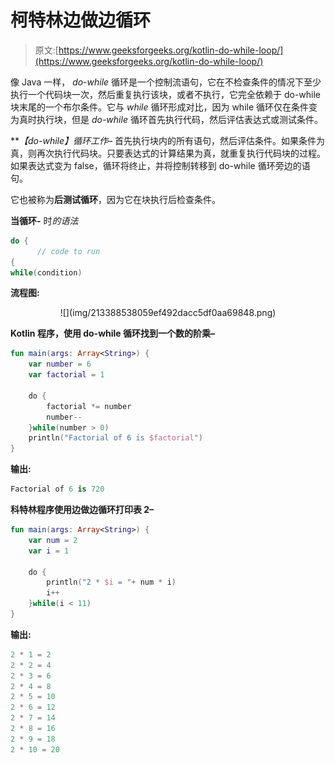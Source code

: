 # 柯特林边做边循环

> 原文:[https://www.geeksforgeeks.org/kotlin-do-while-loop/](https://www.geeksforgeeks.org/kotlin-do-while-loop/)

像 Java 一样， *do-while* 循环是一个控制流语句，它在不检查条件的情况下至少执行一个代码块一次，然后重复执行该块，或者不执行，它完全依赖于 do-while 块末尾的一个布尔条件。它与 *while* 循环形成对比，因为 while 循环仅在条件变为真时执行块，但是 *do-while* 循环首先执行代码，然后评估表达式或测试条件。

***【do-while】*循环工作–**
首先执行块内的所有语句，然后评估条件。如果条件为真，则再次执行代码块。只要表达式的计算结果为真，就重复执行代码块的过程。如果表达式变为 false，循环将终止，并将控制转移到 do-while 循环旁边的语句。

它也被称为**后测试循环**，因为它在块执行后检查条件。

**当循环-** 时*的语法*

```kt
do {
      // code to run
{
while(condition)

```

**流程图:**

<center>![](img/213388538059ef492dacc5df0aa69848.png)</center>

**Kotlin 程序，使用 do-while 循环找到一个数的阶乘–**

```kt
fun main(args: Array<String>) {
    var number = 6
    var factorial = 1

    do {
        factorial *= number
        number--
    }while(number > 0)
    println("Factorial of 6 is $factorial")
}
```

**输出:**

```kt
Factorial of 6 is 720
```

**科特林程序使用边做边循环打印表 2–**

```kt
fun main(args: Array<String>) {
    var num = 2
    var i = 1

    do {
        println("2 * $i = "+ num * i)
        i++
    }while(i < 11)
}
```

**输出:**

```kt
2 * 1 = 2
2 * 2 = 4
2 * 3 = 6
2 * 4 = 8
2 * 5 = 10
2 * 6 = 12
2 * 7 = 14
2 * 8 = 16
2 * 9 = 18
2 * 10 = 20

```